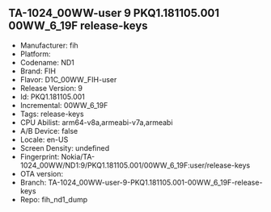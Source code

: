 ## TA-1024_00WW-user 9 PKQ1.181105.001 00WW_6_19F release-keys
- Manufacturer: fih
- Platform: 
- Codename: ND1
- Brand: FIH
- Flavor: D1C_00WW_FIH-user
- Release Version: 9
- Id: PKQ1.181105.001
- Incremental: 00WW_6_19F
- Tags: release-keys
- CPU Abilist: arm64-v8a,armeabi-v7a,armeabi
- A/B Device: false
- Locale: en-US
- Screen Density: undefined
- Fingerprint: Nokia/TA-1024_00WW/ND1:9/PKQ1.181105.001/00WW_6_19F:user/release-keys
- OTA version: 
- Branch: TA-1024_00WW-user-9-PKQ1.181105.001-00WW_6_19F-release-keys
- Repo: fih_nd1_dump

